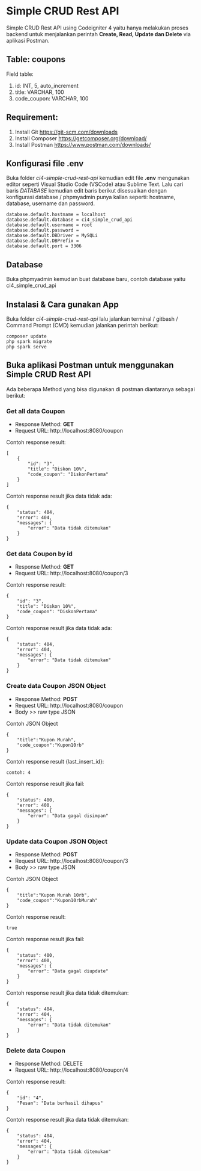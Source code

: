 # Simple CRUD Rest API
Simple CRUD Rest API using Codeigniter 4 yaitu hanya melakukan proses backend untuk menjalankan perintah **Create, Read, Update dan Delete** via aplikasi Postman.

## Table: coupons
Field table:
1. id: INT, 5, auto_increment
2. title: VARCHAR, 100
3. code_coupon: VARCHAR, 100

## Requirement:
1. Install Git https://git-scm.com/downloads
2. Install Composer https://getcomposer.org/download/
3. Install Postman https://www.postman.com/downloads/

## Konfigurasi file .env
Buka folder *ci4-simple-crud-rest-api* kemudian edit file **.env** mengunakan editor seperti Visual Studio Code (VSCode) atau Sublime Text.
Lalu cari baris _DATABASE_ kemudian edit baris berikut disesuaikan dengan konfigurasi database / phpmyadmin punya kalian seperti: hostname, database, username dan password.
```
database.default.hostname = localhost
database.default.database = ci4_simple_crud_api
database.default.username = root
database.default.password =
database.default.DBDriver = MySQLi
database.default.DBPrefix =
database.default.port = 3306
```

## Database
Buka phpmyadmin kemudian buat database baru, contoh database yaitu ci4_simple_crud_api

## Instalasi & Cara gunakan App
Buka folder *ci4-simple-crud-rest-api* lalu jalankan terminal / gitbash / Command Prompt (CMD) kemudian jalankan perintah berikut:
```
composer update
php spark migrate
php spark serve
```

## Buka aplikasi Postman untuk menggunakan Simple CRUD Rest API
Ada beberapa Method yang bisa digunakan di postman diantaranya sebagai berikut:

### Get all data Coupon

- Response Method: **GET**
- Request URL: http://localhost:8080/coupon

Contoh response result:
```
[
    {
        "id": "3",
        "title": "Diskon 10%",
        "code_coupon": "DiskonPertama"
    }
]
```
Contoh response result jika data tidak ada:
```
{
    "status": 404,
    "error": 404,
    "messages": {
        "error": "Data tidak ditemukan"
    }
}
```

### Get data Coupon by id
- Response Method: **GET**
- Request URL: http://localhost:8080/coupon/3

Contoh response result:
```
{
    "id": "3",
    "title": "Diskon 10%",
    "code_coupon": "DiskonPertama"
}
```
Contoh response result jika data tidak ada:
```
{
    "status": 404,
    "error": 404,
    "messages": {
        "error": "Data tidak ditemukan"
    }
}
```
### Create data Coupon JSON Object
- Response Method: **POST**
- Request URL: http://localhost:8080/coupon
- Body >> raw type JSON

Contoh JSON Object
```
{
    "title":"Kupon Murah",
    "code_coupon":"Kupon10rb"
}
```
Contoh response result {last_insert_id}:
```
contoh: 4
```
Contoh response result jika fail:
```
{
    "status": 400,
    "error": 400,
    "messages": {
        "error": "Data gagal disimpan"
    }
}
```

### Update data Coupon JSON Object
- Response Method: **POST**
- Request URL: http://localhost:8080/coupon/3
- Body >> raw type JSON

Contoh JSON Object
```
{
    "title":"Kupon Murah 10rb",
    "code_coupon":"Kupon10rbMurah"
}
``` 
Contoh response result:
```
true 
``` 
Contoh response result jika fail:
```
{
    "status": 400,
    "error": 400,
    "messages": {
        "error": "Data gagal diupdate"
    }
}
``` 
Contoh response result jika data tidak ditemukan:
```
{
    "status": 404,
    "error": 404,
    "messages": {
        "error": "Data tidak ditemukan"
    }
}
```

### Delete data Coupon
- Response Method: DELETE
- Request URL: http://localhost:8080/coupon/4

Contoh response result:
```
{
    "id": "4",
    "Pesan": "Data berhasil dihapus"
}
```
Contoh response result jika data tidak ditemukan:
```
{
    "status": 404,
    "error": 404,
    "messages": {
        "error": "Data tidak ditemukan"
    }
}
```
